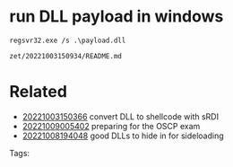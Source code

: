 # run DLL payload in windows
```
regsvr32.exe /s .\payload.dll
```

` zet/20221003150934/README.md `

# Related

- [20221003150366](/zet/20221003150366/README.md) convert DLL to shellcode with sRDI
- [20221009005402](/zet/20221009005402/README.md) preparing for the OSCP exam
- [20221008194048](/zet/20221008194048/README.md) good DLLs to hide in for sideloading

Tags:

    
